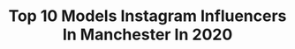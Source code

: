 ---
title: Top 10 Models Instagram Influencers In Manchester In 2020
description: >-
  Find top models Instagram influencers in Manchester in 2020. Most popular hashtags: #model #fashion #love #style.
platform: Instagram
profiles:
  - username: "fawcett35"
    fullname: >-
      Jamie Fawcett
    location: "United Kingdom"
    followers: 7995
    engagement: 787
    commentsToLikes: 0.280030
    avatar: "https://scontent-lhr8-1.cdninstagram.com/v/t51.2885-19/s320x320/91065091_1832684726867040_16817945174867968_n.jpg?_nc_ht=scontent-lhr8-1.cdninstagram.com&_nc_ohc=9GuIITXpa_cAX-QpF-s&oh=69d8b198ca8dc94b1845a143c1978077&oe=5EB9979F"
    verified: false
    hashtags: "#fashion, #2020goals, #mercedesbenz, #photoshoot"
  - username: "nicaurimayi"
    fullname: >-
      Nicauri 🇩🇴🇬🇧
    location: "United Kingdom"
    followers: 150070
    engagement: 279
    commentsToLikes: 0.027236
    avatar: "https://scontent-amt2-1.cdninstagram.com/v/t51.2885-19/s320x320/46565129_595925294160554_8206858160992944128_n.jpg?_nc_ht=scontent-amt2-1.cdninstagram.com&_nc_ohc=FCowjLt8k70AX-tA1oZ&oh=e97f8dda8214ae1a99b8b146b008c731&oe=5EB7BCE1"
    verified: false
    hashtags: ""
  - username: "simplybycarole"
    fullname: >-
      CAROLE | Student Nurse Bae 💉
    location: "United Kingdom"
    followers: 16650
    engagement: 421
    commentsToLikes: 0.090107
    avatar: "https://scontent-lhr8-1.cdninstagram.com/v/t51.2885-19/s320x320/82857607_487514305261684_1503309592359075840_n.jpg?_nc_ht=scontent-lhr8-1.cdninstagram.com&_nc_ohc=pdhrxuQ2nvYAX8p61bK&oh=887fa8d9dc496c693e869b1623cf68c4&oe=5EB9FDDC"
    verified: false
    hashtags: "#african, #urbanchic, #fabric, #ankaradress"
  - username: "jucma3"
    fullname: >-
      JUCMA®️ | Judit Martín
    location: "United Kingdom"
    followers: 166292
    engagement: 588
    commentsToLikes: 0.007590
    avatar: "https://scontent-ams4-1.cdninstagram.com/v/t51.2885-19/s320x320/88197191_502012307401600_4285575512488673280_n.jpg?_nc_ht=scontent-ams4-1.cdninstagram.com&_nc_ohc=ME8sU0-6SXwAX_ulhKe&oh=40de4279d7ce1302bda8bfb3d25175b0&oe=5E9EF6C2"
    verified: false
    hashtags: "#sorteo, #aesthetics, #levis, #natural"
  - username: "billyilliam"
    fullname: >-
      Billy Brayshaw
    location: "United Kingdom"
    followers: 23625
    engagement: 312
    commentsToLikes: 0.035947
    avatar: "https://scontent-lhr8-1.cdninstagram.com/v/t51.2885-19/s320x320/88374780_593119321270819_7007584853931589632_n.jpg?_nc_ht=scontent-lhr8-1.cdninstagram.com&_nc_ohc=ZXs9BA_bqDsAX-2vVGz&oh=c0444db35eed2c96f7174168f4fa5849&oe=5EBACE72"
    verified: false
    hashtags: "#manchesterfashion, #notanad, #mensfashionblog, #nosexpectations"
  - username: "nicolejadej"
    fullname: >-
      NICOLE JADE 🖤
    location: "United Kingdom"
    followers: 6103
    engagement: 613
    commentsToLikes: 0.033179
    avatar: "https://instagram.fngo4-1.fna.fbcdn.net/v/t51.2885-19/s320x320/85137067_481257609428735_5389107521711505408_n.jpg?_nc_ht=instagram.fngo4-1.fna.fbcdn.net&_nc_ohc=kqbvmUii0OQAX_S6Pps&oh=6628496a4aa2c8721e421ee2b4abeadd&oe=5EB472D9"
    verified: false
    hashtags: "#savage, #dance, #model, #tiktok"
  - username: "chescax"
    fullname: >-
      Francesca Louise
    location: "United Kingdom"
    followers: 25725
    engagement: 400
    commentsToLikes: 0.026008
    avatar: "https://scontent-lhr8-1.cdninstagram.com/v/t51.2885-19/s320x320/89836973_222995472153594_4612921117877731328_n.jpg?_nc_ht=scontent-lhr8-1.cdninstagram.com&_nc_ohc=I2IDUWwbFjQAX8_Hw1s&oh=09e8337e45f579c1931f627db13a3b05&oe=5EBAF492"
    verified: false
    hashtags: ""
  - username: "remilambo"
    fullname: >-
      Remi🎒
    location: "United Kingdom"
    followers: 3358
    engagement: 840
    commentsToLikes: 0.028997
    avatar: "https://scontent-lhr8-1.cdninstagram.com/v/t51.2885-19/s150x150/66447634_933842826965627_1422203369811869696_n.jpg?_nc_ht=scontent-lhr8-1.cdninstagram.com&_nc_ohc=W4B1r1PGp0wAX_8TMup&oh=afaf7d1260eae4cec5a827974749f8de&oe=5EB8E8BD"
    verified: false
    hashtags: "#dababy, #rippopsmoke, #ksipoppin, #studio"
  - username: "izzie_bennett"
    fullname: >-
      I Z Z I E   B E N N E T T
    location: "United Kingdom"
    followers: 5544
    engagement: 773
    commentsToLikes: 0.025441
    avatar: "https://scontent-lhr8-1.cdninstagram.com/v/t51.2885-19/s320x320/91121388_3038482602876042_2470061135315861504_n.jpg?_nc_ht=scontent-lhr8-1.cdninstagram.com&_nc_ohc=W5sB1jpoh_EAX_VwOJ_&oh=c10aae3b2c38db764ff6c10550ad477f&oe=5EBAD14E"
    verified: false
    hashtags: "#manchester, #shoot, #model, #missguided"
  - username: "amirrsofficial"
    fullname: >-
      ☁️AMIR NEMBHARD☁️
    location: "United Kingdom"
    followers: 13931
    engagement: 551
    commentsToLikes: 0.011084
    avatar: "https://scontent-ams4-1.cdninstagram.com/v/t51.2885-19/s320x320/91358341_647197946075024_4703980385967538176_n.jpg?_nc_ht=scontent-ams4-1.cdninstagram.com&_nc_ohc=mgkPa4w1oPkAX83xe6E&oh=9f7be1549db094bf27e69c0df0c5d80a&oe=5EB2697C"
    verified: false
    hashtags: "#modelsearch, #atlantisfamily, #modellingagency, #zoneboyscout"
---